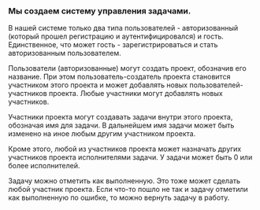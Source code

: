 ### Мы создаем систему управления задачами.

В нашей системе только два типа пользователей - авторизованный (который прошел регистрацию и аутентифицировался) и гость. Единственное, что может гость - зарегистрироваться и стать авторизованным пользователем.

Пользователи (авторизованные) могут создать проект, обозначив его название. При этом пользователь-создатель проекта становится участником этого проекта и может добавлять новых пользователей-участников проекта. Любые участники могут добавлять новых участников.

Участники проекта могут создавать задачи внутри этого проекта, обозначая имя для задачи. В дальнейшем имя задачи может быть изменено на иное любым другим участником проекта.

Кроме этого, любой из участников проекта может назначать других участников проекта исполнителями задачи. У задачи может быть 0 или более исполнителей.

Задачу можно отметить как выполненную. Это тоже может сделать любой участник проекта. Если что-то пошло не так и задачу отметили как выполненную по ошибке, то можно вернуть задачу в работу.
